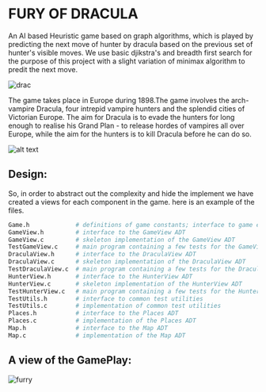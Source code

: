 # FURY OF DRACULA

An AI based Heuristic game based on graph algorithms, which is played by predicting the next move of hunter by dracula based on the previous set of hunter's visible moves. We use basic djikstra's and breadth first search for the purpose of this project with a slight variation of minimax algorithm to predit the next move.

![drac](https://user-images.githubusercontent.com/50875291/179397855-52892535-c31e-4bff-8073-1802540d10a4.png)

The game takes place in Europe during 1898.The game involves the arch-vampire Dracula, four intrepid vampire hunters and the splendid cities of Victorian Europe. The aim for Dracula is to evade the hunters for long enough to realise his Grand Plan - to release hordes of vampires all over Europe, while the aim for the hunters is to kill Dracula before he can do so.

![alt text](https://www.cse.unsw.edu.au/~cs2521/20T2/ass/ass2/Pics/map0.png)

## Design:

So, in order to abstract out the complexity and hide the implement we have created a views for each component in the game.
here is an example of the files.
```python
Game.h             # definitions of game constants; interface to game engine
GameView.h         # interface to the GameView ADT
GameView.c         # skeleton implementation of the GameView ADT
TestGameView.c     # main program containing a few tests for the GameView ADT
DraculaView.h      # interface to the DraculaView ADT
DraculaView.c      # skeleton implementation of the DraculaView ADT
TestDraculaView.c  # main program containing a few tests for the DraculaView ADT
HunterView.h       # interface to the HunterView ADT
HunterView.c       # skeleton implementation of the HunterView ADT
TestHunterView.c   # main program containing a few tests for the HunterView ADT
TestUtils.h        # interface to common test utilities
TestUtils.c        # implementation of common test utilities
Places.h           # interface to the Places ADT
Places.c           # implementation of the Places ADT
Map.h              # interface to the Map ADT
Map.c              # implementation of the Map ADT
```

## A view of the GamePlay:

![furry](https://user-images.githubusercontent.com/50875291/179211964-fbd4f00f-f487-4525-91ed-6fd4b52d958e.jpg)
